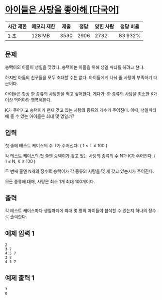 # [아이들은 사탕을 좋아해 [다국어]](https://www.acmicpc.net/problem/9550)

| 시간 제한 | 메모리 제한 | 제출 | 정답 | 맞힌 사람 | 정답 비율 |
| --- | --- | --- | --- | --- | --- |
| 1 초 | 128 MB | 3530 | 2906 | 2732 | 83.932% |

## 문제

승택이의 아들이 생일을 맞았다. 승택이는 아들을 위해 생일 파티를 하려고 한다.

하지만 아들의 친구들을 모두 초대할 수는 없다. 아이들에게 나눠 줄 사탕이 부족하기 때문이다.

아이들은 항상 한 종류의 사탕만을 먹고 싶어한다. 게다가, 한 종류의 사탕을 최소한 K개 이상 먹어야만 행복해한다.

K가 주어지고 승택이가 현재 갖고 있는 사탕의 종류와 개수가 주어진다. 이때, 생일파티에 올 수 있는 아이들은 최대 몇 명일까?

## 입력

첫 줄에 테스트 케이스의 수 T가 주어진다. ( 1 ≤ T ≤ 100 )

각 테스트 케이스의 첫 줄엔 승택이가 갖고 있는 사탕의 종류의 수 N과 K가 주어진다. ( 1 ≤ N, K ≤ 100 )

두 번째 줄엔 N개의 정수로 승택이가 각 종류의 사탕을 몇 개 갖고 있는지가 주어진다.

모든 종류에 대해, 사탕은 최소 1개 최대 100개이다.

## 출력

각 테스트 케이스마다 생일파티에 최대 몇 명의 아이들이 참석할 수 있는지 하나의 정수로 출력한다.

## 예제 입력 1

```
2
3 2
4 5 7
3 8
4 5 7

```

## 예제 출력 1

```
7
0
```
